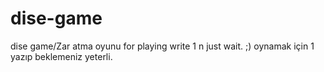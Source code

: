 # dise-game
dise game/Zar atma oyunu
for playing write 1 n just wait. ;)
oynamak için 1 yazıp beklemeniz yeterli.
